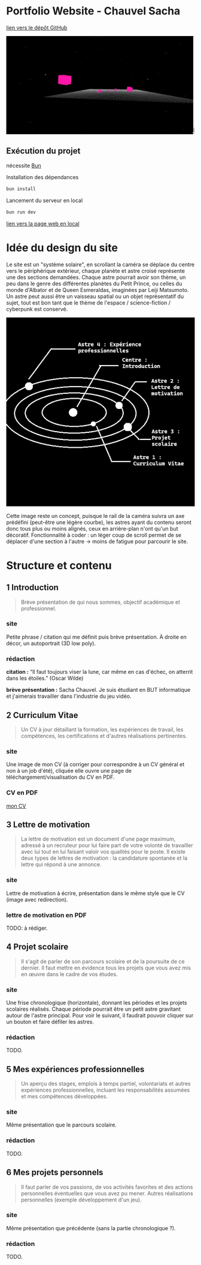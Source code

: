 # Portfolio Website - Chauvel Sacha
[lien vers le dépôt GitHub](https://github.com/Afissard/Portfolio-Website)

![image du site web, WIP](img/website_current_stage.png)

## Exécution du projet
nécessite [Bun](https://bun.sh/)

Installation des dépendances
```bash
bun install
```

Lancement du serveur en local
```bash
bun run dev
```

[lien vers la page web en local](http://localhost:5173/)

# Idée du design du site
Le site est un "système solaire", en scrollant la caméra se déplace du centre vers le périphérique extérieur, chaque planète et astre croisé représente une des sections demandées. Chaque astre pourrait avoir son thème, un peu dans le genre des différentes planètes du Petit Prince, ou celles du monde d'Albator et de Queen Esmeraldas, imaginées par Leiji Matsumoto. Un astre peut aussi être un vaisseau spatial ou un objet représentatif du sujet, tout est bon tant que le thème de l'espace / science-fiction / cyberpunk est conservé.

![carte du site web](img/concept-art-website-01--map.png)

Cette image reste un concept, puisque le rail de la caméra suivra un axe prédéfini (peut-être une légère courbe), les astres ayant du contenu seront donc tous plus ou moins alignés, ceux en arrière-plan n'ont qu'un but décoratif.
Fonctionnalité à coder : un léger coup de scroll permet de se déplacer d'une section à l'autre -> moins de fatigue pour parcourir le site.

# Structure et contenu
## 1 Introduction
> Brève présentation de qui nous sommes, objectif académique et professionnel.

### site
Petite phrase / citation qui me définit puis brève présentation. À droite en décor, un autoportrait (3D low poly).

### rédaction
**citation :** “Il faut toujours viser la lune, car même en cas d'échec, on atterrit dans les étoiles.” (Oscar Wilde)

**brève présentation :** Sacha Chauvel. Je suis étudiant en BUT informatique et j'aimerais travailler dans l'industrie du jeu vidéo.

## 2 Curriculum Vitae
> Un CV à jour détaillant la formation, les expériences de travail, les compétences, les certifications et d'autres réalisations pertinentes.

### site
Une image de mon CV (à corriger pour correspondre à un CV général et non à un job d'été), cliquée elle ouvre une page de téléchargement/visualisation du CV en PDF.

### CV en PDF
[mon CV](./website-content/CV%20Sacha%20Chauvel%20-%20Stage.pdf)

## 3 Lettre de motivation
> La lettre de motivation est un document d'une page maximum, adressé à un recruteur pour lui faire part de votre volonté de travailler avec lui tout en lui faisant valoir vos qualités pour le poste. Il existe deux types de lettres de motivation : la candidature spontanée et la lettre qui répond à une annonce.

### site
Lettre de motivation à écrire, présentation dans le même style que le CV (image avec redirection).

### lettre de motivation en PDF
TODO: à rédiger.

## 4 Projet scolaire
> Il s'agit de parler de son parcours scolaire et de la poursuite de ce dernier. Il faut mettre en évidence tous les projets que vous avez mis en œuvre dans le cadre de vos études.

### site
Une frise chronologique (horizontale), donnant les périodes et les projets scolaires réalisés.
Chaque période pourrait être un petit astre gravitant autour de l'astre principal. Pour voir le suivant, il faudrait pouvoir cliquer sur un bouton et faire défiler les astres.

### rédaction
TODO.

## 5 Mes expériences professionnelles
> Un aperçu des stages, emplois à temps partiel, volontariats et autres expériences professionnelles, incluant les responsabilités assumées et mes compétences développées.

### site
Même présentation que le parcours scolaire.

### rédaction
TODO.

## 6 Mes projets personnels
> Il faut parler de vos passions, de vos activités favorites et des actions personnelles éventuelles que vous avez pu mener.
> Autres réalisations personnelles (exemple développement d'un jeu).

### site
Même présentation que précédente (sans la partie chronologique ?).

### rédaction
TODO.